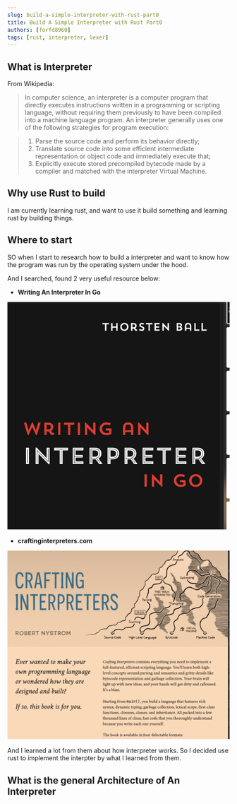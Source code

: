 ```yaml
---
slug: build-a-simple-interpreter-with-rust-part0
title: Build A Simple Interpreter with Rust Part0
authors: [forfd8960]
tags: [rust, interpreter, lexer]
---
```


## What is Interpreter

From Wikipedia:

> In computer science, an interpreter is a computer program that directly executes instructions written in a programming or scripting language, without requiring them previously to have been compiled into a machine language program. An interpreter generally uses one of the following strategies for program execution:

> 1. Parse the source code and perform its behavior directly;
> 2. Translate source code into some efficient intermediate representation or object code and immediately execute that;
> 3. Explicitly execute stored precompiled bytecode made by a compiler and matched with the interpreter Virtual Machine.

## Why use Rust to build

I am currently learning rust, and want to use it build something and learning rust by building things.

## Where to start

SO when I start to research how to build a interpreter and want to know how the program was run by the operating system under the hood.

And I searched, found 2 very useful resource below:

- **Writing An Interpreter In Go**

![Writing-Interpreter-in-Go](writing-a-interpreter-in-go.png)

- **craftinginterpreters.com**

![craftinginterpreters](craftinginterpreters.png)

And I learned a lot from them about how interpreter works. So I decided use rust to implement the interpter by what I learned from them.

## What is the general Architecture of An Interpreter
